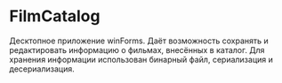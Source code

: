 # FilmCatalog
Десктопное приложение winForms. Даёт возможность сохранять и редактировать информацию о фильмах, внесённых в каталог. Для хранения информации использован бинарный файл, сериализация и десериализация.
